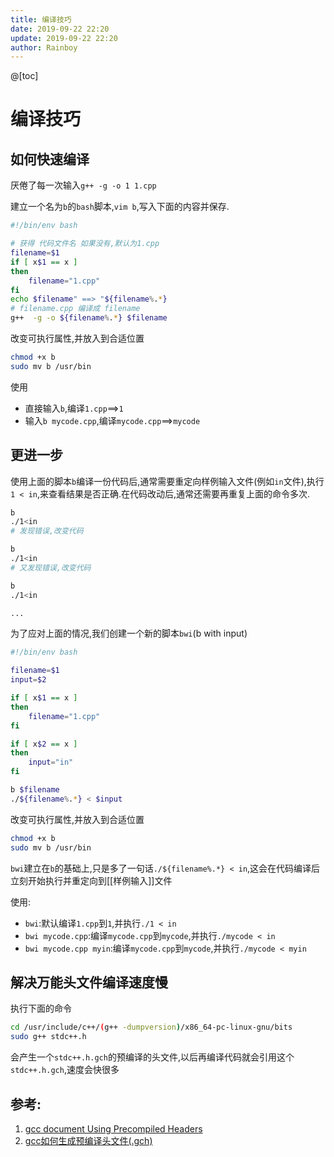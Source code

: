 ```yaml
---
title: 编译技巧
date: 2019-09-22 22:20
update: 2019-09-22 22:20
author: Rainboy
---
```


@[toc]

# 编译技巧

## 如何快速编译

厌倦了每一次输入`g++ -g -o 1 1.cpp`

建立一个名为`b`的`bash`脚本,`vim b`,写入下面的内容并保存.

```bash
#!/bin/env bash

# 获得 代码文件名 如果没有,默认为1.cpp
filename=$1
if [ x$1 == x ]
then
    filename="1.cpp"
fi
echo $filename" ==> "${filename%.*}
# filename.cpp 编译成 filename
g++  -g -o ${filename%.*} $filename
```

改变可执行属性,并放入到合适位置

```bash
chmod +x b
sudo mv b /usr/bin
```

使用

 - 直接输入`b`,编译`1.cpp`==>`1`
 - 输入`b mycode.cpp`,编译`mycode.cpp`==>`mycode`

## 更进一步

使用上面的脚本`b`编译一份代码后,通常需要重定向样例输入文件(例如`in`文件),执行`1 < in`,来查看结果是否正确.在代码改动后,通常还需要再重复上面的命令多次.

```bash
b
./1<in
# 发现错误,改变代码

b
./1<in
# 又发现错误,改变代码

b
./1<in

...
```

为了应对上面的情况,我们创建一个新的脚本`bwi`(b with input)

```bash
#!/bin/env bash

filename=$1
input=$2

if [ x$1 == x ]
then
    filename="1.cpp"
fi

if [ x$2 == x ]
then
    input="in"
fi

b $filename
./${filename%.*} < $input
```

改变可执行属性,并放入到合适位置

```bash
chmod +x b
sudo mv b /usr/bin
```

`bwi`建立在`b`的基础上,只是多了一句话`./${filename%.*} < in`,这会在代码编译后立刻开始执行并重定向到[[样例输入]]文件

使用:

 - `bwi`:默认编译`1.cpp`到`1`,并执行`./1 < in `
 - `bwi mycode.cpp`:编译`mycode.cpp`到`mycode`,并执行`./mycode < in `
 - `bwi mycode.cpp myin`:编译`mycode.cpp`到`mycode`,并执行`./mycode < myin `


## 解决万能头文件编译速度慢

执行下面的命令

```bash
cd /usr/include/c++/(g++ -dumpversion)/x86_64-pc-linux-gnu/bits
sudo g++ stdc++.h
```

会产生一个`stdc++.h.gch`的预编译的头文件,以后再编译代码就会引用这个`stdc++.h.gch`,速度会快很多

## 参考:

 1. [gcc document Using Precompiled Headers](https://gcc.gnu.org/onlinedocs/gcc/Precompiled-Headers.html#Precompiled-Headers)
 2. [gcc如何生成预编译头文件(.gch)](https://blog.csdn.net/mydo/article/details/36692621)
